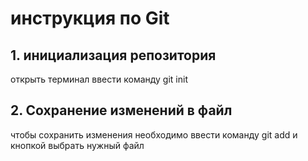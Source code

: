 # инструкция по Git
## 1. инициализация репозитория
открыть терминал ввести команду git init
## 2. Сохранение изменений в файл
чтобы сохранить изменения необходимо ввести команду
git add и кнопкой выбрать нужный файл